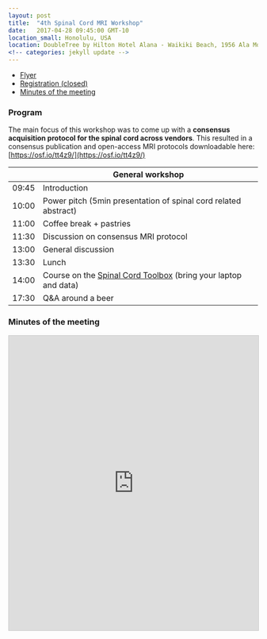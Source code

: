 ```yaml
---
layout: post
title:  "4th Spinal Cord MRI Workshop"
date:   2017-04-28 09:45:00 GMT-10
location_small: Honolulu, USA
location: DoubleTree by Hilton Hotel Alana - Waikiki Beach, 1956 Ala Moana Blvd, Honolulu, HI 96815, USA
<!-- categories: jekyll update -->
---
```

- [Flyer](goo.gl/ltJdPS)
- [Registration (closed)](https://goo.gl/forms/iythnAeVThmaqxfB2)
- [Minutes of the meeting](#minutes-of-the-meeting)

### Program

The main focus of this workshop was to come up with a **consensus acquisition protocol for the spinal cord across vendors**. This resulted in a consensus publication and open-access MRI protocols downloadable here: [https://osf.io/tt4z9/](https://osf.io/tt4z9/)

| | General workshop |
|---|---|
| 09:45 | Introduction |
| 10:00 | Power pitch (5min presentation of spinal cord related abstract) |
| 11:00 | Coffee break + pastries |
| 11:30 | Discussion on consensus MRI protocol |
| 13:00 | General discussion |
| 13:30 | Lunch |
| 14:00 | Course on the [Spinal Cord Toolbox](https://github.com/neuropoly/spinalcordtoolbox) (bring your laptop and data) |
| 17:30 | Q&A around a beer |

### Minutes of the meeting

<iframe src="https://www.slideshare.net/slideshow/embed_code/key/DIfGRVquLaVPR3" width="800" height="594" frameborder="0" marginwidth="0" marginheight="0" scrolling="no" style="border:1px solid #CCC; border-width:1px; margin-bottom:5px; max-width: 100%;" allowfullscreen> </iframe>
